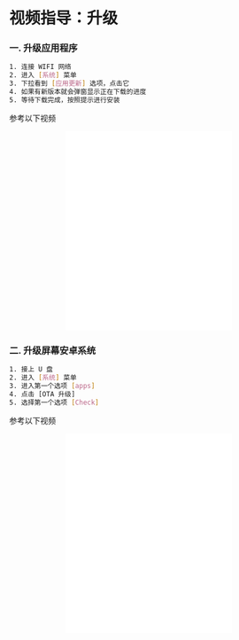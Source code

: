 # 视频指导：升级

### 一. 升级应用程序

```bash
1. 连接 WIFI 网络
2. 进入 [系统] 菜单
3. 下拉看到 [应用更新] 选项，点击它
4. 如果有新版本就会弹窗显示正在下载的进度
5. 等待下载完成，按照提示进行安装
```

参考以下视频
<div align="center">

<iframe src="//player.bilibili.com/player.html?isOutside=true&aid=112727540436988&bvid=BV1tJhpe7EvL&cid=500001604721643&p=1" 
    width="300"
    height="360"
    autoplay=0
    scrolling="no" border="0" frameborder="no" framespacing="0" allowfullscreen="true"></iframe>

</div>

### 二. 升级屏幕安卓系统

```bash
1. 接上 U 盘
2. 进入 [系统] 菜单
3. 进入第一个选项 [apps]
4. 点击 [OTA 升级]
5. 选择第一个选项 [Check]
```

参考以下视频

<div align="center">

<iframe src="//player.bilibili.com/player.html?isOutside=true&aid=112727540369087&bvid=BV1MJhpe7Ezj&cid=500001604720859&p=1" 
    width="300"
    height="360"
    autoplay=0
    scrolling="no" border="0" frameborder="no" framespacing="0" allowfullscreen="true"></iframe>

</div>